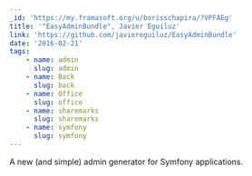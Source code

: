 ```yaml
---
_id: 'https://my.framasoft.org/u/borisschapira/?VPFAEg'
title: '"EasyAdminBundle", Javier Eguiluz'
link: 'https://github.com/javiereguiluz/EasyAdminBundle'
date: '2016-02-21'
tags:
    - name: admin
      slug: admin
    - name: Back
      slug: back
    - name: Office
      slug: office
    - name: sharemarks
      slug: sharemarks
    - name: symfony
      slug: symfony
---
```


<div class="markdown"><p>A new (and simple) admin generator for Symfony applications.
</p></div>
